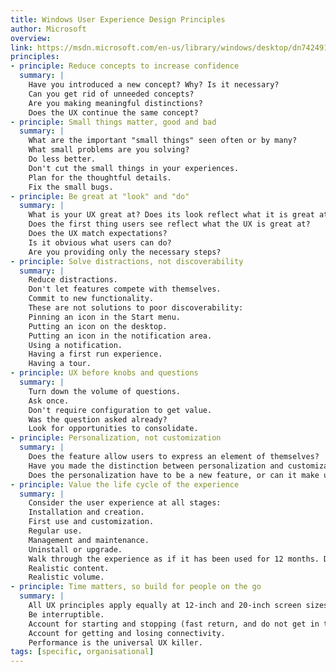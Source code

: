 ```yaml
---
title: Windows User Experience Design Principles
author: Microsoft
overview:
link: https://msdn.microsoft.com/en-us/library/windows/desktop/dn742491.aspx
principles:
- principle: Reduce concepts to increase confidence
  summary: |
    Have you introduced a new concept? Why? Is it necessary?
    Can you get rid of unneeded concepts?
    Are you making meaningful distinctions?
    Does the UX continue the same concept?
- principle: Small things matter, good and bad
  summary: |
    What are the important "small things" seen often or by many?
    What small problems are you solving?
    Do less better.
    Don't cut the small things in your experiences.
    Plan for the thoughtful details.
    Fix the small bugs.
- principle: Be great at "look" and "do"
  summary: |
    What is your UX great at? Does its look reflect what it is great at?
    Does the first thing users see reflect what the UX is great at?
    Does the UX match expectations?
    Is it obvious what users can do?
    Are you providing only the necessary steps?
- principle: Solve distractions, not discoverability
  summary: |
    Reduce distractions.
    Don't let features compete with themselves.
    Commit to new functionality.
    These are not solutions to poor discoverability:
    Pinning an icon in the Start menu.
    Putting an icon on the desktop.
    Putting an icon in the notification area.
    Using a notification.
    Having a first run experience.
    Having a tour.
- principle: UX before knobs and questions
  summary: |
    Turn down the volume of questions.
    Ask once.
    Don't require configuration to get value.
    Was the question asked already?
    Look for opportunities to consolidate.
- principle: Personalization, not customization
  summary: |
    Does the feature allow users to express an element of themselves?
    Have you made the distinction between personalization and customization?
    Does the personalization have to be a new feature, or can it make use of existing features and information (such as the user's location, background picture, or tile)?
- principle: Value the life cycle of the experience
  summary: |
    Consider the user experience at all stages:
    Installation and creation.
    First use and customization.
    Regular use.
    Management and maintenance.
    Uninstall or upgrade.
    Walk through the experience as if it has been used for 12 months. Does it have:
    Realistic content.
    Realistic volume.
- principle: Time matters, so build for people on the go
  summary: |
    All UX principles apply equally at 12-inch and 20-inch screen sizes.
    Be interruptible.
    Account for starting and stopping (fast return, and do not get in the way of other UX).
    Account for getting and losing connectivity.
    Performance is the universal UX killer.
tags: [specific, organisational]
---
```

